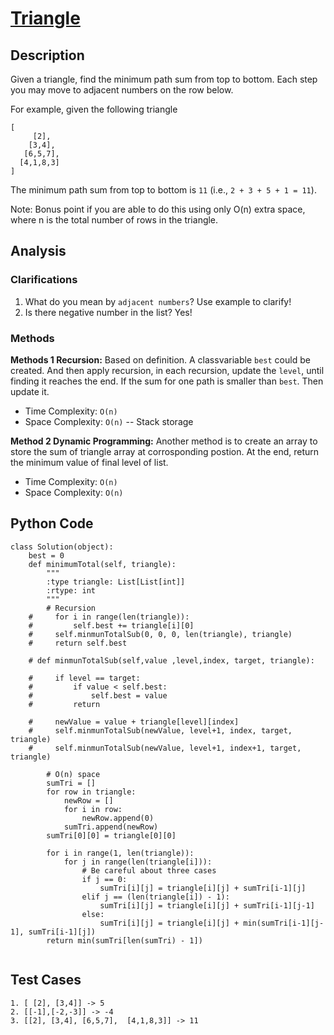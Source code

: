 # [Triangle](https://leetcode.com/problems/triangle/)

## Description
Given a triangle, find the minimum path sum from top to bottom. Each step you may move to adjacent numbers on the row below.

For example, given the following triangle

~~~
[
     [2],
    [3,4],
   [6,5,7],
  [4,1,8,3]
]
~~~
The minimum path sum from top to bottom is `11` (i.e., `2 + 3 + 5 + 1 = 11`).

Note: Bonus point if you are able to do this using only O(n) extra space, where n is the total number of rows in the triangle.
## Analysis
### Clarifications
1. What do you mean by `adjacent numbers`? Use example to clarify!
2. Is there negative number in the list? Yes!

### Methods 
**Methods 1 Recursion:** Based on definition. A classvariable `best` could be created. And then apply recursion, in each recursion, update the `level`, until finding it reaches the end. If the sum for one path is smaller than `best`. Then update it.

* Time Complexity: `O(n)`
* Space Complexity: `O(n)` -- Stack storage

**Method 2 Dynamic Programming:** Another method is to create an array to store the sum of triangle array at corrosponding postion. At the end, return the minimum value of final level of list. 

* Time Complexity: `O(n)`
* Space Complexity: `O(n)`

## Python Code
~~~
class Solution(object):
    best = 0
    def minimumTotal(self, triangle):
        """
        :type triangle: List[List[int]]
        :rtype: int
        """
        # Recursion
    #     for i in range(len(triangle)):
    #         self.best += triangle[i][0]
    #     self.minmunTotalSub(0, 0, 0, len(triangle), triangle)
    #     return self.best
            
    # def minmunTotalSub(self,value ,level,index, target, triangle):
        
    #     if level == target:
    #         if value < self.best:
    #             self.best = value
    #         return
    
    #     newValue = value + triangle[level][index]
    #     self.minmunTotalSub(newValue, level+1, index, target, triangle)
    #     self.minmunTotalSub(newValue, level+1, index+1, target, triangle)
    
        # O(n) space
        sumTri = []
        for row in triangle:
            newRow = []
            for i in row:
                newRow.append(0)
            sumTri.append(newRow)
        sumTri[0][0] = triangle[0][0]
        
        for i in range(1, len(triangle)):
            for j in range(len(triangle[i])):
                # Be careful about three cases
                if j == 0:
                    sumTri[i][j] = triangle[i][j] + sumTri[i-1][j]
                elif j == (len(triangle[i]) - 1):
                    sumTri[i][j] = triangle[i][j] + sumTri[i-1][j-1]
                else:
                    sumTri[i][j] = triangle[i][j] + min(sumTri[i-1][j-1], sumTri[i-1][j])
        return min(sumTri[len(sumTri) - 1])
        
~~~
## Test Cases
~~~
1. [ [2], [3,4]] -> 5
2. [[-1],[-2,-3]] -> -4
3. [[2], [3,4], [6,5,7],  [4,1,8,3]] -> 11
~~~
